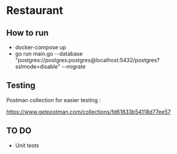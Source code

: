 # Restaurant

## How to run

* docker-compose up
* go run main.go --database "postgres://postgres:postgres@localhost:5432/postgres?sslmode=disable" --migrate 

## Testing

Postman collection for easier testing :

https://www.getpostman.com/collections/fd61833b54118d77ee57

## TO DO

 * Unit tests
